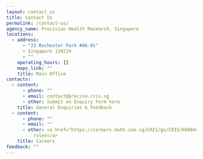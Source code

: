 ```yaml
---
layout: contact_us
title: Contact Us
permalink: /contact-us/
agency_name: Precision Health Research, Singapore
locations:
  - address:
      - "23 Rochester Park #06-01"
      - Singapore 139234
      - ""
    operating_hours: []
    maps_link: ""
    title: Main Office
contacts:
  - content:
      - phone: ""
      - email: contact@precise.cris.sg
      - other: Submit an Enquiry Form here
    title: General Enquiries & Feedback
  - content:
      - phone: ""
      - email: ""
      - other: <a href="https://careers.mohh.com.sg/CRIS/go/CRIS/680844/">View available
          roles</a>
    title: Careers
feedback: ""
---
```

